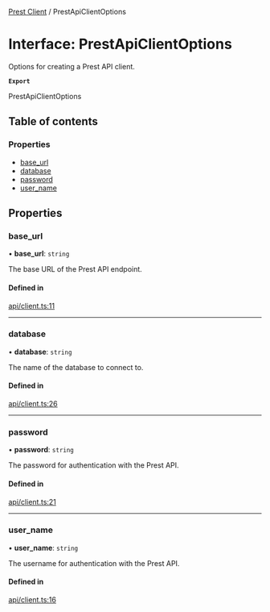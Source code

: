 [Prest Client](../README.md) / PrestApiClientOptions

# Interface: PrestApiClientOptions

Options for creating a Prest API client.

**`Export`**

PrestApiClientOptions

## Table of contents

### Properties

- [base\_url](PrestApiClientOptions.md#base_url)
- [database](PrestApiClientOptions.md#database)
- [password](PrestApiClientOptions.md#password)
- [user\_name](PrestApiClientOptions.md#user_name)

## Properties

### base\_url

• **base\_url**: `string`

The base URL of the Prest API endpoint.

#### Defined in

[api/client.ts:11](https://github.com/pgEdge/prest-client/blob/30fa099/src/api/client.ts#L11)

___

### database

• **database**: `string`

The name of the database to connect to.

#### Defined in

[api/client.ts:26](https://github.com/pgEdge/prest-client/blob/30fa099/src/api/client.ts#L26)

___

### password

• **password**: `string`

The password for authentication with the Prest API.

#### Defined in

[api/client.ts:21](https://github.com/pgEdge/prest-client/blob/30fa099/src/api/client.ts#L21)

___

### user\_name

• **user\_name**: `string`

The username for authentication with the Prest API.

#### Defined in

[api/client.ts:16](https://github.com/pgEdge/prest-client/blob/30fa099/src/api/client.ts#L16)
